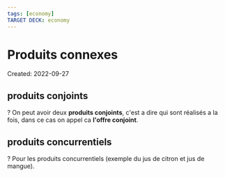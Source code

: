 ```yaml
---
tags: [economy] 
TARGET DECK: economy
---
```

# Produits connexes
Created: 2022-09-27

## produits conjoints
?
On peut avoir deux **produits conjoints**, c'est a dire qui sont réalisés a la fois, dans ce cas on appel ca **l'offre conjoint**.
<!--SR:!2022-12-08,49,270-->

## produits concurrentiels
?
Pour les produits concurrentiels (exemple du jus de citron et jus de mangue).
<!--SR:!2022-11-09,27,250-->